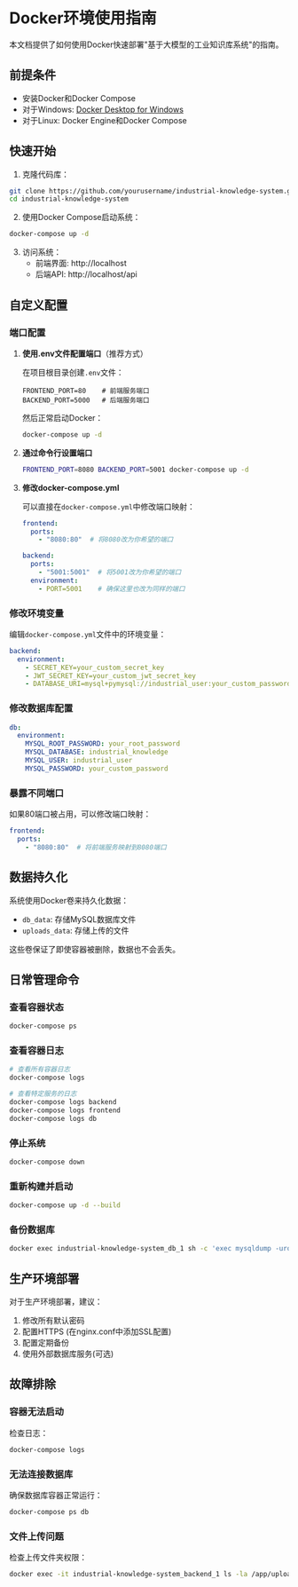 # Docker环境使用指南

本文档提供了如何使用Docker快速部署"基于大模型的工业知识库系统"的指南。

## 前提条件

- 安装Docker和Docker Compose
- 对于Windows: [Docker Desktop for Windows](https://www.docker.com/products/docker-desktop)
- 对于Linux: Docker Engine和Docker Compose

## 快速开始

1. 克隆代码库：
```bash
git clone https://github.com/yourusername/industrial-knowledge-system.git
cd industrial-knowledge-system
```

2. 使用Docker Compose启动系统：
```bash
docker-compose up -d
```

3. 访问系统：
   - 前端界面: http://localhost
   - 后端API: http://localhost/api

## 自定义配置

### 端口配置

1. **使用.env文件配置端口**（推荐方式）

   在项目根目录创建`.env`文件：
   ```
   FRONTEND_PORT=80    # 前端服务端口
   BACKEND_PORT=5000   # 后端服务端口
   ```
   
   然后正常启动Docker：
   ```bash
   docker-compose up -d
   ```

2. **通过命令行设置端口**

   ```bash
   FRONTEND_PORT=8080 BACKEND_PORT=5001 docker-compose up -d
   ```

3. **修改docker-compose.yml**

   可以直接在`docker-compose.yml`中修改端口映射：
   ```yaml
   frontend:
     ports:
       - "8080:80"  # 将8080改为你希望的端口
   
   backend:
     ports:
       - "5001:5001"  # 将5001改为你希望的端口
     environment:
       - PORT=5001    # 确保这里也改为同样的端口
   ```

### 修改环境变量

编辑`docker-compose.yml`文件中的环境变量：

```yaml
backend:
  environment:
    - SECRET_KEY=your_custom_secret_key
    - JWT_SECRET_KEY=your_custom_jwt_secret_key
    - DATABASE_URI=mysql+pymysql://industrial_user:your_custom_password@db/industrial_knowledge
```

### 修改数据库配置

```yaml
db:
  environment:
    MYSQL_ROOT_PASSWORD: your_root_password
    MYSQL_DATABASE: industrial_knowledge
    MYSQL_USER: industrial_user
    MYSQL_PASSWORD: your_custom_password
```

### 暴露不同端口

如果80端口被占用，可以修改端口映射：

```yaml
frontend:
  ports:
    - "8080:80"  # 将前端服务映射到8080端口
```

## 数据持久化

系统使用Docker卷来持久化数据：
- `db_data`: 存储MySQL数据库文件
- `uploads_data`: 存储上传的文件

这些卷保证了即使容器被删除，数据也不会丢失。

## 日常管理命令

### 查看容器状态
```bash
docker-compose ps
```

### 查看容器日志
```bash
# 查看所有容器日志
docker-compose logs

# 查看特定服务的日志
docker-compose logs backend
docker-compose logs frontend
docker-compose logs db
```

### 停止系统
```bash
docker-compose down
```

### 重新构建并启动
```bash
docker-compose up -d --build
```

### 备份数据库
```bash
docker exec industrial-knowledge-system_db_1 sh -c 'exec mysqldump -uroot -p"$MYSQL_ROOT_PASSWORD" industrial_knowledge' > backup.sql
```

## 生产环境部署

对于生产环境部署，建议：

1. 修改所有默认密码
2. 配置HTTPS (在nginx.conf中添加SSL配置)
3. 配置定期备份
4. 使用外部数据库服务(可选)

## 故障排除

### 容器无法启动
检查日志：
```bash
docker-compose logs
```

### 无法连接数据库
确保数据库容器正常运行：
```bash
docker-compose ps db
```

### 文件上传问题
检查上传文件夹权限：
```bash
docker exec -it industrial-knowledge-system_backend_1 ls -la /app/uploads
```
